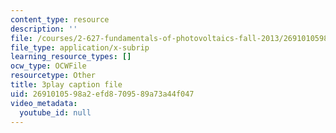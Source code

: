 ```yaml
---
content_type: resource
description: ''
file: /courses/2-627-fundamentals-of-photovoltaics-fall-2013/2691010598a2efd8709589a73a44f047_PLVjevMsQpQ.srt
file_type: application/x-subrip
learning_resource_types: []
ocw_type: OCWFile
resourcetype: Other
title: 3play caption file
uid: 26910105-98a2-efd8-7095-89a73a44f047
video_metadata:
  youtube_id: null
---
```

